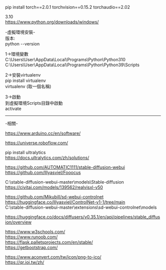 

pip install torch==2.0.1 torchvision==0.15.2 torchaudio==2.02  

3.10  
https://www.python.org/downloads/windows/  

-虛擬環境安裝-  
版本:  
python --version  
  
1->環境變數  
C:\Users\User\AppData\Local\Programs\Python\Python310  
C:\Users\User\AppData\Local\Programs\Python\Python39\Scripts  
  
2->安裝virtualenv  
pip install virtualenv  
virtualenv (取一個名稱)  
  
3->啟動  
到虛擬環境Scripts目錄中啟動  
activate  

  
----------------------------------------------------------------------------------------------------    
  
-相關-  

https://www.arduino.cc/en/software/  

https://universe.roboflow.com/  

pip install ultralytics  
https://docs.ultralytics.com/zh/solutions/  
  
https://github.com/AUTOMATIC1111/stable-diffusion-webui  
https://github.com/lllyasviel/Fooocus  

C:\stable-diffusion-webui-master\models\Stable-diffusion  
https://civitai.com/models/139562/realvisxl-v50  

https://github.com/Mikubill/sd-webui-controlnet  
https://huggingface.co/lllyasviel/ControlNet-v1-1/tree/main  
C:\stable-diffusion-webui-master\extensions\sd-webui-controlnet\models  

https://huggingface.co/docs/diffusers/v0.35.1/en/api/pipelines/stable_diffusion/overview  

https://www.w3schools.com/  
https://www.runoob.com/  
https://flask.palletsprojects.com/en/stable/  
https://getbootstrap.com/  


https://www.aconvert.com/tw/icon/png-to-ico/  
https://qr.ioi.tw/zh/  
